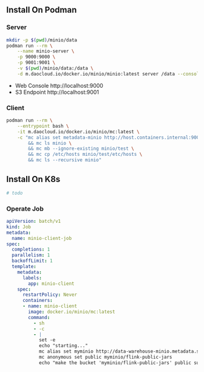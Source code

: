 ## Install On Podman
### Server
```bash
mkdir -p $(pwd)/minio/data
podman run --rm \
    --name minio-server \
    -p 9000:9000 \
    -p 9001:9001 \
    -v $(pwd)/minio/data:/data \
    -d m.daocloud.io/docker.io/minio/minio:latest server /data --console-address :9001
```

- Web Console http://localhost:9000
- S3 Endpoint http://localhost:9001

### Client
```bash
podman run --rm \
    --entrypoint bash \
    -it m.daocloud.io/docker.io/minio/mc:latest \
    -c "mc alias set metadata-minio http://host.containers.internal:9000 minioadmin minioadmin \
        && mc ls minio \
        && mc mb --ignore-existing minio/test \
        && mc cp /etc/hosts minio/test/etc/hosts \
        && mc ls --recursive minio"
```

## Install On K8s

```yml
# todo
```

### Operate Job
```yml  title="make bucket public"
apiVersion: batch/v1
kind: Job
metadata:
  name: minio-client-job
spec:
  completions: 1
  parallelism: 1
  backoffLimit: 1
  template:
    metadata:
      labels:
        app: minio-client
    spec:
      restartPolicy: Never
      containers:
      - name: minio-client
        image: docker.io/minio/mc:latest
        command:
          - sh
          - -c
          - |
            set -e
            echo "starting..."
            mc alias set myminio http://data-warehouse-minio.metadata.svc.cluster.local:9000 admin password
            mc anonymous set public myminio/flink-public-jars
            echo "make the bucket 'myminio/flink-public-jars' public successfully"
```